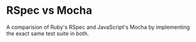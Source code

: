 # RSpec vs Mocha

A comparision of Ruby's RSpec and JavaScript's Mocha by implementing the exact same test suite in both.
